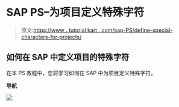 # SAP PS–为项目定义特殊字符

> 原文:[https://www . tutorial kart . com/sap-PS/define-special-characters-for-projects/](https://www.tutorialkart.com/sap-ps/define-special-characters-for-projects/)

## 如何在 SAP 中定义项目的特殊字符

在本 PS 教程中，您将学习如何在 SAP 中为项目定义特殊字符。

**导航**

[![](../Images/925da31b32d6bc3827932f6c8afb11bb.png)](https://www.tutorialkart.com/)